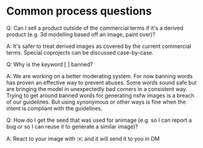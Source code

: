# Common process questions

Q: Can I sell a product outside of the commercial terms if it's a derived product (e.g. 3d modelling based off an image, paint over)?

A: It's safer to treat derived images as covered by the current commercial terms. Special coprojects can be discussed case-by-case.

Q: Why is the keyword \[ ] banned?

A: We are working on a better moderating system. For now banning words has proven an effective way to prevent abuses. Some words sound safe but are bringing the model in unexpectedly bad corners in a consistent way. Trying to get around banned words for generating nsfw images is a breach of our guidelines. But using synonymous or other ways is fine when the intent is compliant with the guidelines.

Q: How do I get the seed that was used for animage (e.g. so I can report a bug or so I can reuse it to generate a similar image)?

A: React to your image with :envelope: and it will send it to you in DM
